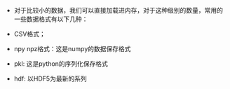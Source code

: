 * 对于比较小的数据，我们可以直接加载进内存，对于这种级别的数量，常用的一些数据格式有以下几种：

* CSV格式；

* npy  npz格式：这是numpy的数据保存格式
* pkl: 这是python的序列化保存格式
* hdf: 以HDF5为最新的系列
